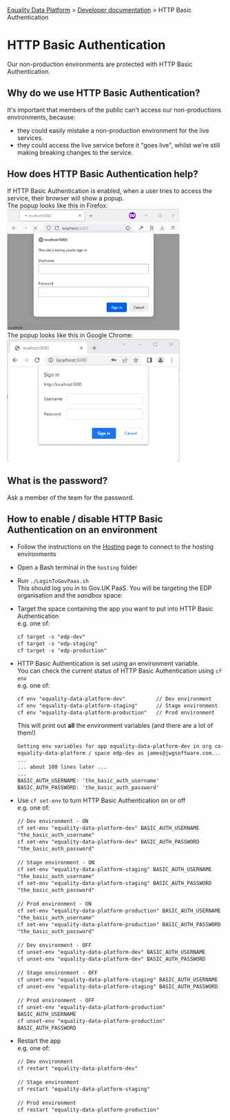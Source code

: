 
[Equality Data Platform](../README.md) >
[Developer documentation](README.md) >
HTTP Basic Authentication

# HTTP Basic Authentication

Our non-production environments are protected with HTTP Basic Authentication.

## Why do we use HTTP Basic Authentication?

It's important that members of the public can't access our non-productions environments, because:
* they could easily mistake a non-production environment for the live services.
* they could access the live service before it "goes live", whilst we're still making breaking changes to the service.

## How does HTTP Basic Authentication help?

If HTTP Basic Authentication is enabled, when a user tries to access the service, their browser will show a popup.  
The popup looks like this in Firefox:  
<img src="screenshot-of-http-basic-auth-firefox.png" width="400">  
The popup looks like this in Google Chrome:  
<img src="screenshot-of-http-basic-auth-chrome.png" width="400">  

## What is the password?

Ask a member of the team for the password.

## How to enable / disable HTTP Basic Authentication on an environment

* Follow the instructions on the [Hosting](Hosting.md) page to connect to the hosting environments

* Open a Bash terminal in the `hosting` folder

* Run `./LoginToGovPaas.sh`  
  This should log you in to Gov.UK PaaS. You will be targeting the EDP organisation and the *sandbox* space:

* Target the space containing the app you want to put into HTTP Basic Authentication  
  e.g. one of:
  ```
  cf target -s "edp-dev"
  cf target -s "edp-staging"
  cf target -s "edp-production"
  ```

* HTTP Basic Authentication is set using an environment variable.  
  You can check the current status of HTTP Basic Authentication using `cf env`  
  e.g. one of:
  ```
  cf env "equality-data-platform-dev"          // Dev environment
  cf env "equality-data-platform-staging"      // Stage environment
  cf env "equality-data-platform-production"   // Prod environment
  ```
  This will print out **all** the environment variables (and there are a lot of them!)
  ```
  Getting env variables for app equality-data-platform-dev in org co-equality-data-platform / space edp-dev as james@jwgsoftware.com...
  ...
  ... about 100 lines later ...
  ...
  BASIC_AUTH_USERNAME: 'the_basic_auth_username'
  BASIC_AUTH_PASSWORD: 'the_basic_auth_password'
  ```

* Use `cf set-env` to turn HTTP Basic Authentication on or off  
  e.g. one of:
  ```
  // Dev environment - ON
  cf set-env "equality-data-platform-dev" BASIC_AUTH_USERNAME "the_basic_auth_username"
  cf set-env "equality-data-platform-dev" BASIC_AUTH_PASSWORD "the_basic_auth_password"
  
  // Stage environment - ON
  cf set-env "equality-data-platform-staging" BASIC_AUTH_USERNAME "the_basic_auth_username"
  cf set-env "equality-data-platform-staging" BASIC_AUTH_PASSWORD "the_basic_auth_password"
  
  // Prod environment - ON
  cf set-env "equality-data-platform-production" BASIC_AUTH_USERNAME "the_basic_auth_username"
  cf set-env "equality-data-platform-production" BASIC_AUTH_PASSWORD "the_basic_auth_password"
  
  // Dev environment - OFF
  cf unset-env "equality-data-platform-dev" BASIC_AUTH_USERNAME
  cf unset-env "equality-data-platform-dev" BASIC_AUTH_PASSWORD
  
  // Stage environment - OFF
  cf unset-env "equality-data-platform-staging" BASIC_AUTH_USERNAME
  cf unset-env "equality-data-platform-staging" BASIC_AUTH_PASSWORD
  
  // Prod environment - OFF
  cf unset-env "equality-data-platform-production" BASIC_AUTH_USERNAME
  cf unset-env "equality-data-platform-production" BASIC_AUTH_PASSWORD
  ```

* Restart the app  
  e.g. one of:
  ```
  // Dev environment
  cf restart "equality-data-platform-dev"
  
  // Stage environment
  cf restart "equality-data-platform-staging"
  
  // Prod environment
  cf restart "equality-data-platform-production"
  ```
